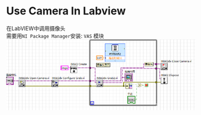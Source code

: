 # Use Camera In Labview
在LabVIEW中调用摄像头  
需要用`NI Package Manager`安装: `VAS` 模块    
![img](https://github.com/lin-tea/PMAC_LabView/blob/main/images/camera.png)
